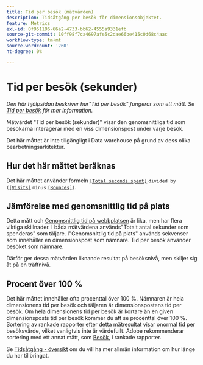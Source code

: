 ```yaml
---
title: Tid per besök (mätvärden)
description: Tidsåtgång per besök för dimensionsobjektet.
feature: Metrics
exl-id: 0f951196-66a2-4733-bb62-4555a9331efb
source-git-commit: 10ff98f7ca4697afe5c2dae66be415c0d68c4aac
workflow-type: tm+mt
source-wordcount: '260'
ht-degree: 0%

---
```


# Tid per besök (sekunder)

*Den här hjälpsidan beskriver hur&quot;Tid per besök&quot; fungerar som ett mått. Se [Tid per besök](../dimensions/time-spent-per-visit.md) för mer information.*

Mätvärdet &quot;Tid per besök (sekunder)&quot; visar den genomsnittliga tid som besökarna interagerar med en viss dimensionspost under varje besök.

Det här måttet är inte tillgängligt i Data warehouse på grund av dess olika bearbetningsarkitektur.

## Hur det här måttet beräknas

Det här måttet använder formeln [`[Total seconds spent]`](total-seconds-spent.md) `divided by (`[`[Visits]`](visits.md) `minus` [`[Bounces]`](bounces.md)`)`.

## Jämförelse med genomsnittlig tid på plats

Detta mått och [Genomsnittlig tid på webbplatsen](average-time-on-site.md) är lika, men har flera viktiga skillnader. I båda mätvärdena används&quot;Totalt antal sekunder som spenderas&quot; som täljare. I&quot;Genomsnittlig tid på plats&quot; används sekvenser som innehåller en dimensionspost som nämnare. Tid per besök använder besöket som nämnare.

Därför ger dessa mätvärden liknande resultat på besöksnivå, men skiljer sig åt på en träffnivå.

## Procent över 100 %

Det här måttet innehåller ofta procenttal över 100 %. Nämnaren är hela dimensionens tid per besök och täljaren är dimensionspostens tid per besök. Om hela dimensionens tid per besök är kortare än en given dimensionsposts tid per besök kommer du att se procenttal över 100 %. Sortering av rankade rapporter efter detta mätresultat visar onormal tid per besöksvärde, vilket vanligtvis inte är värdefullt. Adobe rekommenderar sortering med ett annat mått, som [Besök](visits.md), i rankade rapporter.

Se [Tidsåtgång - översikt](time-spent.md) om du vill ha mer allmän information om hur länge du har tillbringat.

